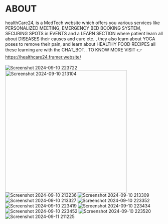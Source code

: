 # ABOUT
healthCare24, is a  MedTech website which offers you various services like PERSONALIZED MEETING, EMERGENCY BED BOOKING SYSTEM, SECURING SPOTS in EVENTS and a LEARN SECTION where patient learn all about DISEASES their causes and cure etc. , they also  learn about YOGA poses to remove their pain, and learn about HEALTHY FOOD RECIPES all these learning are with the CHAT_BOT..
 TO KNOW MORE VISIT 👉https://healthcare24.framer.website/
 <br>
 <br>
 ![Screenshot 2024-09-10 223722](https://github.com/user-attachments/assets/1ea519c2-b147-4d74-9c04-ff84e15ca9d6)
<img width="388" alt="Screenshot 2024-09-10 213104" src="https://github.com/user-attachments/assets/fffb34f3-7fe7-46b8-ad53-017ea01e2119">
![Screenshot 2024-09-10 213236](https://github.com/user-attachments/assets/30c075f1-5ca3-48d1-96aa-66c44148bb25)
![Screenshot 2024-09-10 213309](https://github.com/user-attachments/assets/9a9a1c34-6ff7-4c3e-abf1-77f83b33fd6d)
![Screenshot 2024-09-10 213327](https://github.com/user-attachments/assets/4b39ec97-b1c8-4781-a0d8-4d7a4d830a00)
![Screenshot 2024-09-10 223352](https://github.com/user-attachments/assets/afa7f635-ecd0-46ad-8ac0-0d400ea1de1d)
![Screenshot 2024-09-10 223419](https://github.com/user-attachments/assets/6365606a-c5a6-4530-932f-9959a5cd9c0d)
![Screenshot 2024-09-10 223434](https://github.com/user-attachments/assets/c1bb522c-2555-4172-b36d-8300c3e7e636)
![Screenshot 2024-09-10 223452](https://github.com/user-attachments/assets/f9c6d7ed-3df8-4f90-bbb4-a395e81212b8)
![Screenshot 2024-09-10 223520](https://github.com/user-attachments/assets/f1a69dcc-c082-4ba9-8bc5-d2283af654de)
![Screenshot 2024-09-11 211225](https://github.com/user-attachments/assets/93890bfd-c4ce-4f9c-9b0e-f9f25c025d72)

